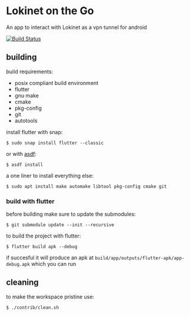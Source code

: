 # Lokinet on the Go

An app to interact with Lokinet as a vpn tunnel for android

[![Build Status](https://ci.oxen.rocks/api/badges/oxen-io/lokinet-flutter-app/status.svg)](https://ci.oxen.rocks/oxen-io/lokinet-flutter-app)


## building

build requirements:

* posix compliant build environment
* flutter
* gnu make
* cmake
* pkg-config
* git
* autotools

install flutter with snap:

    $ sudo snap install flutter --classic

or with [asdf](https://github.com/asdf-vm/asdf):

    $ asdf install

a one liner to install everything else:

    $ sudo apt install make automake libtool pkg-config cmake git

### build with flutter

before building make sure to update the submodules:

    $ git submodule update --init --recursive

to build the project with flutter:

    $ flutter build apk --debug
    
if succesful it will produce an apk at `build/app/outputs/flutter-apk/app-debug.apk` which you can run

## cleaning

to make the workspace pristine use:

    $ ./contrib/clean.sh
